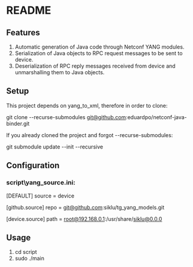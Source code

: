 # README #

## Features
1. Automatic generation of Java code through Netconf YANG modules.
2. Serialization of Java objects to RPC request messages to be sent to device.
3. Deserialization of RPC reply messages received from device and unmarshalling them to Java objects.


## Setup ##
This project depends on yang_to_xml, therefore in order to clone:

git clone --recurse-submodules git@github.com:eduardpo/netconf-java-binder.git

If you already cloned the project and forgot --recurse-submodules:

git submodule update --init --recursive


## Configuration ##

### script\yang_source.ini: ###

[DEFAULT]
source = device

[github.source]
repo = git@github.com:siklu/tg_yang_models.git

[device.source]
path = root@192.168.0.1:/usr/share/siklu@0.0.0


## Usage ##
1. cd script
2. sudo ./main
